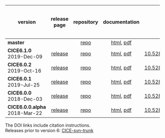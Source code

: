 version | release page | repository | documentation | DOI | test results and sample output | 
----|:---:|:---:|:---:|---|---|
| **master** | | [repo](https://github.com/CICE-Consortium/CICE) | [html](http://cice-consortium-cice.readthedocs.io/en/master/), [pdf](https://media.readthedocs.org/pdf/cice-consortium-cice/master/cice-consortium-cice.pdf)  |  |  |
| **CICE6.1.0**<br>2019-Dec-09 | [release](https://github.com/CICE-Consortium/CICE/releases/tag/CICE6.1.0) | [repo](https://github.com/CICE-Consortium/CICE/tree/CICE6.1.0) | [html](http://cice-consortium-cice.readthedocs.io/en/cice6.1.0/), [pdf](https://media.readthedocs.org/pdf/cice-consortium-cice/cice6.1.0/cice-consortium-cice.pdf)  | [10.5281/zenodo.3568214](https://doi.org/10.5281/zenodo.3568214) |[tests](https://github.com/CICE-Consortium/Test-Results/wiki/CICE6.1.0), [output](https://github.com/CICE-Consortium/CICE/wiki/CICE-6.0.2-Sample-Output)|
| **CICE6.0.2**<br>2019-Oct-16 | [release](https://github.com/CICE-Consortium/CICE/releases/tag/CICE6.0.2) | [repo](https://github.com/CICE-Consortium/CICE/tree/CICE6.0.2) | [html](http://cice-consortium-cice.readthedocs.io/en/cice6.0.2/), [pdf](https://media.readthedocs.org/pdf/cice-consortium-cice/cice6.0.2/cice-consortium-cice.pdf)  | [10.5281/zenodo.3516944](https://doi.org/10.5281/zenodo.3516944) |[tests](https://github.com/CICE-Consortium/Test-Results/wiki/CICE6.0.2), [output](https://github.com/CICE-Consortium/CICE/wiki/CICE-6.0.2-Sample-Output)|
| **CICE6.0.1**<br>2019-Jul-25 | [release](https://github.com/CICE-Consortium/CICE/releases/tag/CICE6.0.1) | [repo](https://github.com/CICE-Consortium/CICE/tree/CICE6.0.1) | [html](http://cice-consortium-cice.readthedocs.io/en/cice6.0.1/), [pdf](https://media.readthedocs.org/pdf/cice-consortium-cice/cice6.0.1/cice-consortium-cice.pdf)  | [10.5281/zenodo.3351684](https://doi.org/10.5281/zenodo.3351684)|[tests](https://github.com/CICE-Consortium/Test-Results/wiki/CICE6.0.1), [output](https://github.com/CICE-Consortium/CICE/wiki/CICE-6.0.0-Sample-Output)|
| **CICE6.0.0**<br>2018-Dec-03 | [release](https://github.com/CICE-Consortium/CICE/releases/tag/CICE6.0.0) | [repo](https://github.com/CICE-Consortium/CICE/tree/CICE6.0.0) | [html](http://cice-consortium-cice.readthedocs.io/en/cice6.0.0/), [pdf](https://media.readthedocs.org/pdf/cice-consortium-cice/cice6.0.0/cice-consortium-cice.pdf)  | [10.5281/zenodo.1900639](https://doi.org/10.5281/zenodo.1900639)|[tests](https://github.com/CICE-Consortium/Test-Results/wiki/CICE6.0.0), [output](https://github.com/CICE-Consortium/CICE/wiki/CICE-6.0.0-Sample-Output)|
| **CICE6.0.0.alpha**<br>2018-Mar-22 | [release](https://github.com/CICE-Consortium/CICE/releases/tag/cice6.0.0.alpha) | [repo](https://github.com/CICE-Consortium/CICE/tree/cice6.0.0.alpha) | [html](http://cice-consortium-cice.readthedocs.io/en/cice6.0.0.alpha/), [pdf](https://media.readthedocs.org/pdf/cice-consortium-cice/cice6.0.0.alpha/cice-consortium-cice.pdf)  | [10.5281/zenodo.1205675](https://doi.org/10.5281/zenodo.1205675) |  |

The DOI links include citation instructions.   
Releases prior to version 6: [CICE-svn-trunk](https://github.com/CICE-Consortium/CICE-svn-trunk)